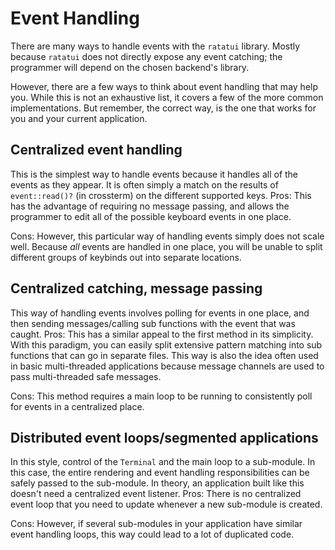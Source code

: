 # Event Handling

There are many ways to handle events with the `ratatui` library. Mostly because `ratatui` does not
directly expose any event catching; the programmer will depend on the chosen backend's library.

However, there are a few ways to think about event handling that may help you. While this is not an
exhaustive list, it covers a few of the more common implementations. But remember, the correct way,
is the one that works for you and your current application.

## Centralized event handling

This is the simplest way to handle events because it handles all of the events as they appear. It is
often simply a match on the results of `event::read()?` (in crossterm) on the different supported
keys. Pros: This has the advantage of requiring no message passing, and allows the programmer to
edit all of the possible keyboard events in one place.

Cons: However, this particular way of handling events simply does not scale well. Because _all_
events are handled in one place, you will be unable to split different groups of keybinds out into
separate locations.

## Centralized catching, message passing

This way of handling events involves polling for events in one place, and then sending
messages/calling sub functions with the event that was caught. Pros: This has a similar appeal to
the first method in its simplicity. With this paradigm, you can easily split extensive pattern
matching into sub functions that can go in separate files. This way is also the idea often used in
basic multi-threaded applications because message channels are used to pass multi-threaded safe
messages.

Cons: This method requires a main loop to be running to consistently poll for events in a
centralized place.

## Distributed event loops/segmented applications

In this style, control of the `Terminal` and the main loop to a sub-module. In this case, the entire
rendering and event handling responsibilities can be safely passed to the sub-module. In theory, an
application built like this doesn't need a centralized event listener. Pros: There is no centralized
event loop that you need to update whenever a new sub-module is created.

Cons: However, if several sub-modules in your application have similar event handling loops, this
way could lead to a lot of duplicated code.
